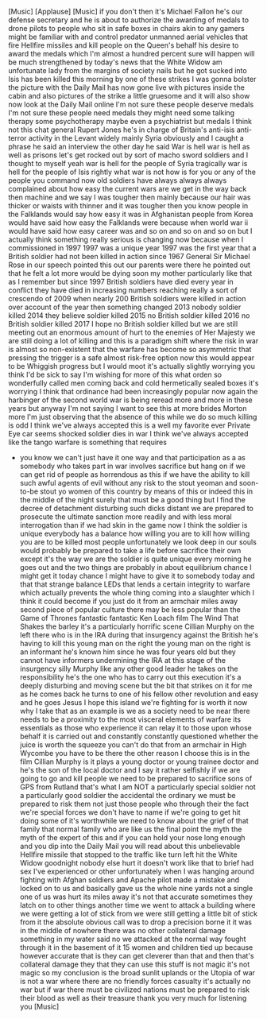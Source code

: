 
[Music]
[Applause]
[Music]
if you don&#39;t then it&#39;s Michael Fallon
he&#39;s our defense secretary and he is
about to authorize the awarding of
medals to drone pilots to people who sit
in safe boxes in chairs akin to any
gamers might be familiar with and
control predator unmanned aerial
vehicles that fire Hellfire missiles and
kill people on the Queen&#39;s behalf his
desire to award the medals which I&#39;m
almost a hundred percent sure will
happen will be much strengthened by
today&#39;s news that the White Widow am
unfortunate lady from the margins of
society nails but he got sucked into
Isis has been killed this morning by one
of these strikes I was gonna bolster the
picture with the Daily Mail has now gone
live with pictures inside the cabin and
also pictures of the strike a little
gruesome and it will also show now look
at the Daily Mail online
I&#39;m not sure these people deserve medals
I&#39;m not sure these people need medals
they might need some talking therapy
some psychotherapy maybe even a
psychiatrist but medals I think not this
chat general Rupert Jones he&#39;s in charge
of Britain&#39;s anti-isis anti-terror
activity in the Levant widely mainly
Syria obviously and I caught a phrase he
said an interview the other day he said
War is hell war is hell as well as
prisons let&#39;s get rocked out by sort of
macho sword soldiers and I thought to
myself yeah war is hell for the people
of Syria
tragically war is hell for the people of
Isis rightly what war is not how is for
you or any of the people you command
now old soldiers have always always
always complained about how easy the
current wars are we get in the way back
then machine and we say I was tougher
then mainly because our hair was thicker
or waists with thinner and it was
tougher then you know people in the
Falklands would say how easy it was in
Afghanistan people from Korea would have
said how easy the Falklands were because
when world war ii would have said how
easy career was and so on and so on and
so on but I actually think something
really serious is changing now because
when I commissioned in 1997 1997 was a
unique year 1997 was the first year that
a British soldier had not been killed in
action since 1967
General Sir Michael Rose in our speech
pointed this out our parents were there
he pointed out that he felt a lot more
would be dying soon
my mother particularly like that as I
remember but since 1997 British soldiers
have died every year in conflict they
have died in increasing numbers reaching
really a sort of crescendo of 2009 when
nearly 200 British soldiers were killed
in action over account of the year then
something changed 2013
nobody soldier killed 2014 they believe
soldier killed 2015 no British soldier
killed 2016 no British soldier killed
2017 I hope no British soldier killed
but we are still meeting out an enormous
amount of hurt to the enemies of Her
Majesty we are still doing a lot of
killing and this is a paradigm shift
where the risk in war is almost so
non-existent that the warfare has become
so asymmetric that pressing the trigger
is a safe almost risk-free option now
this would appear to be Whiggish
progress but I would moot it&#39;s actually
slightly worrying you think I&#39;d be sick
to say I&#39;m wishing for more of this what
orden so wonderfully called men coming
back and cold hermetically sealed boxes
it&#39;s worrying I think that ordinance had
been increasingly popular now again the
harbinger of the second world war is
being reread more and more in these
years but anyway I&#39;m not saying I want
to see this at more brides Morton more
I&#39;m just observing that the absence of
this while we do so much killing is odd
I think we&#39;ve always accepted this is a
well my favorite ever Private Eye car
seems shocked soldier dies in war I
think we&#39;ve always accepted like the
tango warfare is something that requires
- you know we can&#39;t just have it one way
and that participation as a as somebody
who takes part in war involves sacrifice
but hang on if we can get rid of people
as horrendous as this if we have the
ability to kill such awful agents of
evil without any risk to the stout
yeoman and soon-to-be stout yo women of
this country by means of this or indeed
this in the middle of the night surely
that must be a good thing but I find the
decree of detachment disturbing such
dicks distant we are prepared to
prosecute the ultimate sanction more
readily and with less moral
interrogation than if we had skin in the
game now I think the soldier is unique
everybody has a balance how willing you
are to kill how willing you are to be
killed most people unfortunately we look
deep in our souls would probably be
prepared to take a life before sacrifice
their own except it&#39;s the way we are the
soldier is quite unique every morning he
goes out and the two things are probably
in about equilibrium
chance I might get it today chance I
might have to give it to somebody today
and that that strange balance LEDs that
lends a certain integrity to warfare
which actually prevents the whole thing
coming into a slaughter which I think it
could become if you just do it from an
armchair miles away second piece of
popular culture there may be less
popular than the Game of Thrones
fantastic fantastic Ken Loach film The
Wind That Shakes the barley it&#39;s a
particularly horrific scene
Cillian Murphy on the left there who is
in the IRA during that insurgency
against the British he&#39;s having to kill
this young man on the right the young
man on the right is an informant
he&#39;s known him since he was four years
old but they cannot have informers
undermining the IRA at this stage of the
insurgency silly Murphy like any other
good leader he takes on the
responsibility he&#39;s the one who has to
carry out this execution it&#39;s a deeply
disturbing and moving scene but the bit
that strikes on it for me as he comes
back he turns to one of his fellow other
revolution and easy
and he goes Jesus I hope this island
we&#39;re fighting for is worth it now why I
take that as an example is we as a
society need to be near there needs to
be a proximity to the most visceral
elements of warfare its essentials as
those who experience it can relay it to
those upon whose behalf it is carried
out and constantly constantly questioned
whether the juice is worth the squeeze
you can&#39;t do that from an armchair in
High Wycombe you have to be there the
other reason I choose this is in the
film
Cillian Murphy is it plays a young
doctor or young trainee doctor and he&#39;s
the son of the local doctor and I say it
rather selfishly if we are going to go
and kill people we need to be prepared
to sacrifice sons of GPS from Rutland
that&#39;s what I am NOT a particularly
special soldier not a particularly good
soldier the
accidental the ordinary we must be
prepared to risk them not just those
people who through their the fact we&#39;re
special forces we don&#39;t have to name if
we&#39;re going to get hit doing some of
it&#39;s worthwhile we need to know about
the grief of that family that normal
family who are like us
the final point the myth the myth of the
expert of this and if you can hold your
nose long enough and you dip into the
Daily Mail you will read about this
unbelievable Hellfire missile that
stopped to the traffic like turn left
hit the White Widow goodnight nobody
else hurt it doesn&#39;t work like that to
brief had sex I&#39;ve experienced or other
unfortunately when I was hanging around
fighting with Afghan soldiers and Apache
pilot made a mistake and locked on to us
and basically gave us the whole nine
yards not a single one of us was hurt
its miles away it&#39;s not that accurate
sometimes they latch on to other things
another time we went to attack a
building where we were getting a lot of
stick from we were still getting a
little bit of stick from it the absolute
obvious call was to drop a precision
borne it it was in the middle of nowhere
there was no other collateral damage
something in my water said no we
attacked at the normal way fought
through it in the basement of it 15
women and children tied up because
however accurate that is they can get
cleverer than that and then that&#39;s
collateral damage they that they can use
this stuff is not magic it&#39;s not magic
so my conclusion is the broad sunlit
uplands or the Utopia of war is not a
war where there are no friendly forces
casualty it&#39;s actually no war but if war
there must be civilized nations must be
prepared to risk their blood as well as
their treasure thank you very much for
listening
you
[Music]
